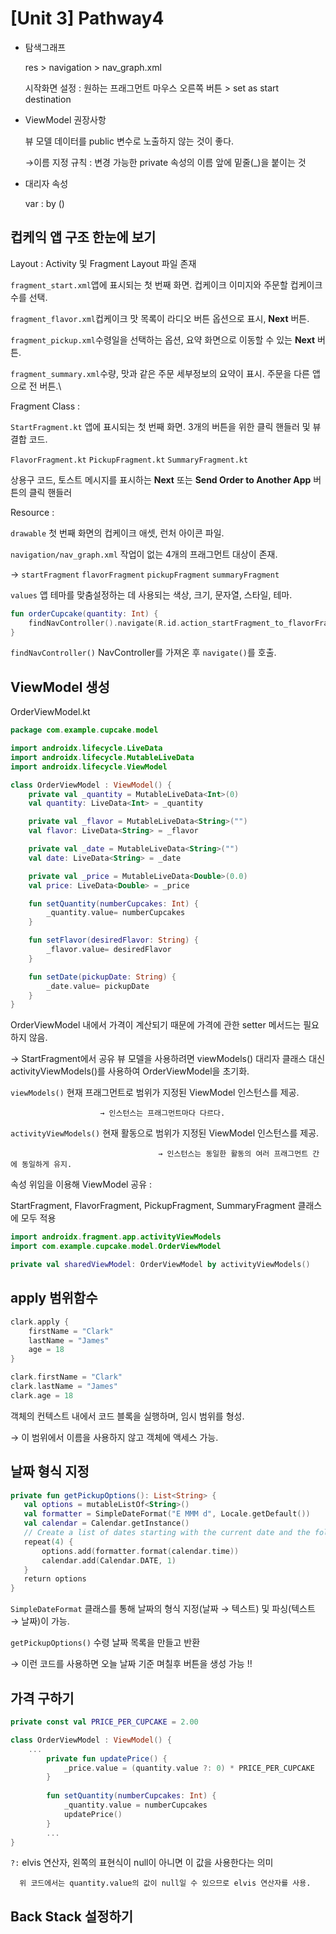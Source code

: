 # [Unit 3] Pathway4

- 탐색그래프
    
    res > navigation > nav_graph.xml
    
    시작화면 설정 : 원하는 프래그먼트 마우스 오른쪽 버튼 > set as start destination
    
- ViewModel 권장사항
    
    뷰 모델 데이터를 public 변수로 노출하지 않는 것이 좋다. 
    
    →이름 지정 규칙 : 변경 가능한 private 속성의 이름 앞에 밑줄(_)을 붙이는 것
    
- 대리자 속성
    
    var <property-name> : <property-type> by <delegate-class>()
    

## 컵케익 앱 구조 한눈에 보기

Layout : Activity 및 Fragment Layout 파일 존재

`fragment_start.xml`앱에 표시되는 첫 번째 화면. 컵케이크 이미지와 주문할 컵케이크 수를 선택.

`fragment_flavor.xml`컵케이크 맛 목록이 라디오 버튼 옵션으로 표시, **Next** 버튼.

`fragment_pickup.xml`수령일을 선택하는 옵션, 요약 화면으로 이동할 수 있는 **Next** 버튼.

`fragment_summary.xml`수량, 맛과 같은 주문 세부정보의 요약이 표시. 주문을 다른 앱으로 전 버튼.\

Fragment Class : 

`StartFragment.kt` 앱에 표시되는 첫 번째 화면. 3개의 버튼을 위한 클릭 핸들러 및 뷰 결합 코드.

`FlavorFragment.kt` `PickupFragment.kt` `SummaryFragment.kt` 

상용구 코드, 토스트 메시지를 표시하는 **Next** 또는 **Send Order to Another App** 버튼의 클릭 핸들러

Resource : 

`drawable` 첫 번째 화면의 컵케이크 애셋, 런처 아이콘 파일.

`navigation/nav_graph.xml` 작업이 없는 4개의 프래그먼트 대상이 존재.

→ `startFragment` `flavorFragment` `pickupFragment` `summaryFragment` 

`values` 앱 테마를 맞춤설정하는 데 사용되는 색상, 크기, 문자열, 스타일, 테마.

```kotlin
fun orderCupcake(quantity: Int) {
    findNavController().navigate(R.id.action_startFragment_to_flavorFragment)
}
```

`findNavController()` NavController를 가져온 후 `navigate()`를 호출. 

## ViewModel 생성

OrderViewModel.kt

```kotlin
package com.example.cupcake.model

import androidx.lifecycle.LiveData
import androidx.lifecycle.MutableLiveData
import androidx.lifecycle.ViewModel

class OrderViewModel : ViewModel() {
    private val _quantity = MutableLiveData<Int>(0)
    val quantity: LiveData<Int> = _quantity

    private val _flavor = MutableLiveData<String>("")
    val flavor: LiveData<String> = _flavor

    private val _date = MutableLiveData<String>("")
    val date: LiveData<String> = _date

    private val _price = MutableLiveData<Double>(0.0)
    val price: LiveData<Double> = _price

    fun setQuantity(numberCupcakes: Int) {
        _quantity.value= numberCupcakes
    }

    fun setFlavor(desiredFlavor: String) {
        _flavor.value= desiredFlavor
    }

    fun setDate(pickupDate: String) {
        _date.value= pickupDate
    }
}
```

OrderViewModel 내에서 가격이 계산되기 때문에 가격에 관한 setter 메서드는 필요하지 않음. 

→ StartFragment에서 공유 뷰 모델을 사용하려면 viewModels() 대리자 클래스 대신 activityViewModels()를 사용하여 OrderViewModel을 초기화.

`viewModels()` 현재 프래그먼트로 범위가 지정된 ViewModel 인스턴스를 제공.

                        → 인스턴스는 프래그먼트마다 다르다.

`activityViewModels()` 현재 활동으로 범위가 지정된 ViewModel 인스턴스를 제공.                               

                                     → 인스턴스는 동일한 활동의 여러 프래그먼트 간에 동일하게 유지.

속성 위임을 이용해 ViewModel 공유 :

 StartFragment, FlavorFragment, PickupFragment, SummaryFragment 클래스에 모두 적용

```kotlin
import androidx.fragment.app.activityViewModels
import com.example.cupcake.model.OrderViewModel

private val sharedViewModel: OrderViewModel by activityViewModels()
```

## apply 범위함수

```kotlin
clark.apply {
    firstName = "Clark"
    lastName = "James"
    age = 18
}

clark.firstName = "Clark"
clark.lastName = "James"
clark.age = 18
```

객체의 컨텍스트 내에서 코드 블록을 실행하며, 임시 범위를 형성. 

→ 이 범위에서 이름을 사용하지 않고 객체에 액세스 가능.

## 날짜 형식 지정

```kotlin
private fun getPickupOptions(): List<String> {
   val options = mutableListOf<String>()
   val formatter = SimpleDateFormat("E MMM d", Locale.getDefault())
   val calendar = Calendar.getInstance()
   // Create a list of dates starting with the current date and the following 3 dates
   repeat(4) {
       options.add(formatter.format(calendar.time))
       calendar.add(Calendar.DATE, 1)
   }
   return options
}
```

`SimpleDateFormat`  클래스를 통해 날짜의 형식 지정(날짜 → 텍스트) 및 파싱(텍스트 → 날짜)이 가능.

`getPickupOptions()` 수령 날짜 목록을 만들고 반환

→ 이런 코드를 사용하면 오늘 날짜 기준 며칠후 버튼을 생성 가능 !!

## 가격 구하기

```kotlin
private const val PRICE_PER_CUPCAKE = 2.00

class OrderViewModel : ViewModel() {
    ...
		private fun updatePrice() {
		    _price.value = (quantity.value ?: 0) * PRICE_PER_CUPCAKE
		}
	
		fun setQuantity(numberCupcakes: Int) {
		    _quantity.value = numberCupcakes
		    updatePrice()
		}
		...	
}
```

`?:` elvis 연산자, 왼쪽의 표현식이 null이 아니면 이 값을 사용한다는 의미

      위 코드에서는 quantity.value의 값이 null일 수 있으므로 elvis 연산자를 사용.

## Back Stack 설정하기